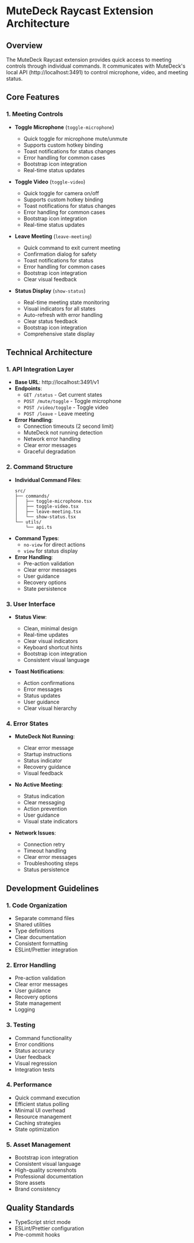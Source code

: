 # MuteDeck Raycast Extension Architecture

## Overview

The MuteDeck Raycast extension provides quick access to meeting controls through individual commands.
It communicates with MuteDeck's local API (http://localhost:3491) to control microphone, video, and meeting status.

## Core Features

### 1. Meeting Controls

- **Toggle Microphone** (`toggle-microphone`)

  - Quick toggle for microphone mute/unmute
  - Supports custom hotkey binding
  - Toast notifications for status changes
  - Error handling for common cases
  - Bootstrap icon integration
  - Real-time status updates

- **Toggle Video** (`toggle-video`)

  - Quick toggle for camera on/off
  - Supports custom hotkey binding
  - Toast notifications for status changes
  - Error handling for common cases
  - Bootstrap icon integration
  - Real-time status updates

- **Leave Meeting** (`leave-meeting`)

  - Quick command to exit current meeting
  - Confirmation dialog for safety
  - Toast notifications for status
  - Error handling for common cases
  - Bootstrap icon integration
  - Clear visual feedback

- **Status Display** (`show-status`)
  - Real-time meeting state monitoring
  - Visual indicators for all states
  - Auto-refresh with error handling
  - Clear status feedback
  - Bootstrap icon integration
  - Comprehensive state display

## Technical Architecture

### 1. API Integration Layer

- **Base URL**: http://localhost:3491/v1
- **Endpoints**:
  - `GET /status` - Get current states
  - `POST /mute/toggle` - Toggle microphone
  - `POST /video/toggle` - Toggle video
  - `POST /leave` - Leave meeting
- **Error Handling**:
  - Connection timeouts (2 second limit)
  - MuteDeck not running detection
  - Network error handling
  - Clear error messages
  - Graceful degradation

### 2. Command Structure

- **Individual Command Files**:
  ```
  src/
  ├── commands/
  │   ├── toggle-microphone.tsx
  │   ├── toggle-video.tsx
  │   ├── leave-meeting.tsx
  │   └── show-status.tsx
  └── utils/
      └── api.ts
  ```
- **Command Types**:
  - `no-view` for direct actions
  - `view` for status display
- **Error Handling**:
  - Pre-action validation
  - Clear error messages
  - User guidance
  - Recovery options
  - State persistence

### 3. User Interface

- **Status View**:

  - Clean, minimal design
  - Real-time updates
  - Clear visual indicators
  - Keyboard shortcut hints
  - Bootstrap icon integration
  - Consistent visual language

- **Toast Notifications**:
  - Action confirmations
  - Error messages
  - Status updates
  - User guidance
  - Clear visual hierarchy

### 4. Error States

- **MuteDeck Not Running**:

  - Clear error message
  - Startup instructions
  - Status indicator
  - Recovery guidance
  - Visual feedback

- **No Active Meeting**:

  - Status indication
  - Clear messaging
  - Action prevention
  - User guidance
  - Visual state indicators

- **Network Issues**:
  - Connection retry
  - Timeout handling
  - Clear error messages
  - Troubleshooting steps
  - Status persistence

## Development Guidelines

### 1. Code Organization

- Separate command files
- Shared utilities
- Type definitions
- Clear documentation
- Consistent formatting
- ESLint/Prettier integration

### 2. Error Handling

- Pre-action validation
- Clear error messages
- User guidance
- Recovery options
- State management
- Logging

### 3. Testing

- Command functionality
- Error conditions
- Status accuracy
- User feedback
- Visual regression
- Integration tests

### 4. Performance

- Quick command execution
- Efficient status polling
- Minimal UI overhead
- Resource management
- Caching strategies
- State optimization

### 5. Asset Management

- Bootstrap icon integration
- Consistent visual language
- High-quality screenshots
- Professional documentation
- Store assets
- Brand consistency

## Quality Standards

- TypeScript strict mode
- ESLint/Prettier configuration
- Pre-commit hooks

```

```
